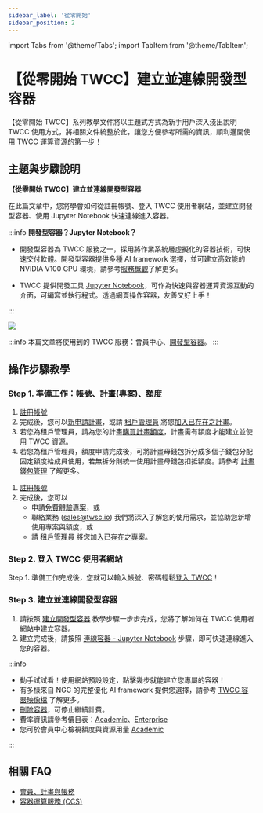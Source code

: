 ```yaml
---
sidebar_label: '從零開始'
sidebar_position: 2
---
```


import Tabs from '@theme/Tabs';
import TabItem from '@theme/TabItem';


# 【從零開始 TWCC】建立並連線開發型容器

【從零開始 TWCC】系列教學文件將以主題式方式為新手用戶深入淺出說明 TWCC 使用方式，將相關文件統整於此，讓您方便參考所需的資訊，順利邁開使用 TWCC 運算資源的第一步！<i class="fa fa-hand-peace-o" aria-hidden="true"></i>


## 主題與步驟說明

**【從零開始 TWCC】建立並連線開發型容器**

在此篇文章中，您將學會如何從註冊帳號、登入 TWCC 使用者網站，並建立開發型容器、使用 Jupyter Notebook 快速連線進入容器。


:::info
**開發型容器？Jupyter Notebook？**

- 開發型容器為 TWCC 服務之一，採用將作業系統層虛擬化的容器技術，可快速交付軟體。開發型容器提供多種 AI framework 選擇，並可建立高效能的 NVIDIA V100 GPU 環境，請參考[<ins>服務概觀</ins>](https://man.twcc.ai/@twccdocs/doc-ccs-main-zh/%2F%40twccdocs%2Fccs-overview-zh)了解更多。

- TWCC 提供開發工具 [<ins>Jupyter Notebook</ins>](https://jupyter.org/)，可作為快速與容器運算資源互動的介面，可編寫並執行程式。透過網頁操作容器，友善又好上手！

::: 

![](https://i.imgur.com/OTa5mVF.png)


:::info
本篇文章將使用到的 TWCC 服務：會員中心、[<ins>開發型容器</ins>](https://man.twcc.ai/@twccdocs/doc-ccs-main-zh)。
:::

## 操作步驟教學

### Step 1. 準備工作：帳號、計畫(專案)、額度

<Tabs className="unique-tabs">
<TabItem value="Academic" label="Academic">

1. [註冊帳號](/docs/api.md)
2. 完成後，您可以[新申請計畫](https://man.twcc.ai/@twccdocs/doc-service-main-zh/https%3A%2F%2Fman.twcc.ai%2F%40twccdocs%2Fapply-project-and-credit-zh)，或請 [租戶管理員<i class="fa fa-question-circle" aria-hidden="true"></i>](https://man.twcc.ai/@twccdocs/role-main-zh/https%3A%2F%2Fman.twcc.ai%2F%40twccdocs%2Frole-overview-zh) 將您[加入已存在之計畫](https://man.twcc.ai/@twccdocs/doc-service-main-zh/https%3A%2F%2Fman.twcc.ai%2F%40twccdocs%2Fguide-service-manage-project-team-zh)。
3. 若您為租戶管理員，請為您的計畫[購買計畫額度](https://man.twcc.ai/@twccdocs/doc-service-main-zh/https%3A%2F%2Fman.twcc.ai%2F%40twccdocs%2FS17dwAja4%3Ftype%3Dview)，計畫需有額度才能建立並使用 TWCC 資源。
4. 若您為租戶管理員，額度申請完成後，可將計畫母錢包拆分成多個子錢包分配固定額度給成員使用，若無拆分則統一使用計畫母錢包扣抵額度。請參考 [計畫錢包管理](https://man.twcc.ai/@twccdocs/doc-service-main-zh/https%3A%2F%2Fman.twcc.ai%2F%40twccdocs%2Fguide-service-manage-project-wallet-zh) 了解更多。

</TabItem>
<TabItem value="Enterprise" label="Enterprise">

1. [註冊帳號](https://tws.twcc.ai/)
2. 完成後，您可以
    - 申請[免費體驗專案](https://member.twcc.ai/module_page.php?module=nchc_service#nchc_service/nchc_service.php?action=trial_prj_apply_step0)，或
    - 聯絡業務 (sales@twsc.io) 我們將深入了解您的使用需求，並協助您新增使用專案與額度，或
    - 請 [租戶管理員<i class="fa fa-question-circle" aria-hidden="true"></i>](https://man.twcc.ai/@twccdocs/role-main-zh/https%3A%2F%2Fman.twcc.ai%2F%40twccdocs%2Frole-overview-zh) 將您[加入已存在之專案](https://man.twcc.ai/@twsdocs/doc-mber-pjct-blng-main-zh/https%3A%2F%2Fman.twcc.ai%2F%40twsdocs%2Fguide-service-manage-project-team-zh)。

</TabItem>
</Tabs>


### Step 2. 登入 TWCC 使用者網站
    
Step 1. 準備工作完成後，您就可以輸入帳號、密碼輕鬆[登入 TWCC](https://man.twcc.ai/@twccdocs/doc-service-main-zh/https%3A%2F%2Fman.twcc.ai%2F%40twccdocs%2Fguide-service-signin-twcc-zh)！ 
    


### Step 3. 建立並連線開發型容器
    
1. 請按照 [建立開發型容器](https://man.twcc.ai/@twccdocs/doc-ccs-main-zh/https%3A%2F%2Fman.twcc.ai%2F%40twccdocs%2Fguide-ccs-create-zh#%E5%BB%BA%E7%AB%8B%E9%96%8B%E7%99%BC%E5%9E%8B%E5%AE%B9%E5%99%A81) 教學步驟一步步完成，您將了解如何在 TWCC 使用者網站中建立容器。
2. 建立完成後，請按照 [連線容器 - Jupyter Notebook](https://man.twcc.ai/@twccdocs/doc-ccs-main-zh/https%3A%2F%2Fman.twcc.ai%2F%40twccdocs%2Fguide-ccs-connect-zh#Jupyter-Notebook) 步驟，即可快速連線進入您的容器。



:::info

- 動手試試看！使用網站預設設定，點擊幾步就能建立您專屬的容器！
- 有多樣來自 NGC 的完整優化 AI framework 提供您選擇，請參考 [<ins>TWCC 容器映像檔</ins>](https://man.twcc.ai/@twccdocs/ccs-concept-image-main-zh) 了解更多。
- [<ins>刪除容器</ins>](https://man.twcc.ai/@twccdocs/doc-ccs-main-zh/https%3A%2F%2Fman.twcc.ai%2F%40twccdocs%2Fguide-ccs-manage-zh#%E5%88%AA%E9%99%A4%E5%AE%B9%E5%99%A8)，可停止繼續計費。
- 費率資訊請參考價目表：<a href="https://man.twcc.ai/@twccdocs/SJWlN3YDr?type=view#%E5%AE%B9%E5%99%A8%E9%81%8B%E7%AE%97%E6%9C%8D%E5%8B%99-Container-Compute-Service-CCS">Academic</a>、<a href="https://man.twcc.ai/@twsdocs/pricing-zh#%E5%AE%B9%E5%99%A8%E9%81%8B%E7%AE%97%E6%9C%8D%E5%8B%99-Container-Compute-Service-CCS">Enterprise</a>
- 您可於會員中心檢視額度與資源用量 <a href="https://man.twcc.ai/@twccdocs/doc-service-main-zh/https%3A%2F%2Fman.twcc.ai%2F%40twccdocs%2Fguide-service-view-billing-resource-usage-zh">Academic</a>

:::



## 相關 FAQ 
- [會員、計畫與帳務](https://man.twcc.ai/@twccdocs/faq-zh/https%3A%2F%2Fman.twcc.ai%2F%40twccdocs%2Ffaq-membership-project-billing-zh)
- [容器運算服務 (CCS)](https://man.twcc.ai/@twccdocs/faq-zh/https%3A%2F%2Fman.twcc.ai%2F%40twccdocs%2Ffaq-ccs-zh)